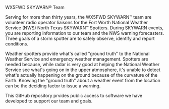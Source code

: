 WX5FWD SKYWARN® Team

Serving for more than thirty years, the WX5FWD SKYWARN™ team are volunteer radio operator liaisons for the Fort Worth National Weather Service (NWS) North Texas SKYWARN™ Spotters. During SKYWARN events, you are reporting information to our team and the NWS warning forecasters. Three goals of a storm spotter are to safely observe, identify and report conditions.

Weather spotters provide what's called "ground truth" to the National Weather Service and emergency weather management. Spotters are needed because, while radar is very good at helping the National Weather Service see what's going on in the upper atmosphere, it's unable to detect what's actually happening on the ground because of the curvature of the Earth. Knowing the "ground truth" about a weather event from the location can be the deciding factor to issue a warning.

This GitHub repository prvides public access to software we have developed to support our team and goals.
